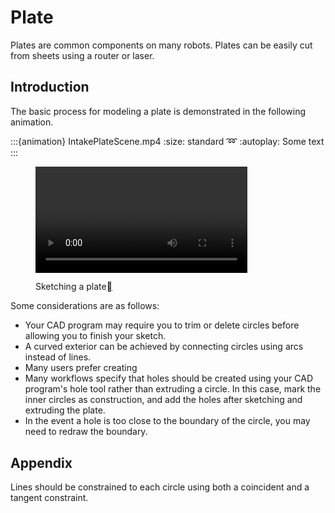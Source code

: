 # Plate
Plates are common components on many robots. Plates can be easily cut from sheets using a router or laser.

## Introduction
The basic process for modeling a plate is demonstrated in the following animation.
<!-- :::{figure} plate.mp4
:alt: Drawing a plate
:width: 80%
:align: center
Sketching a simple plate
::: -->

:::{animation} IntakePlateScene.mp4
    :size: standard
    :loop:
    :autoplay:
    Some text
:::

<figure class="align-center" id="id1">
<a class="reference internal image-reference" href="video/plate.mp4">
    <video width="80%" controls>
        <source src="video/plate.mp4" type="video/mp4">
        Drawing a plate
    </video>
</a>
<figcaption>
<p><span class="caption-text">Sketching a plate</span><a class="headerlink" href="#id1" title="Permalink to this image"></a></p>
</figcaption>
</figure>

Some considerations are as follows:
* Your CAD program may require you to trim or delete circles before allowing you to finish your sketch.
* A curved exterior can be achieved by connecting circles using arcs instead of lines.
* Many users prefer creating 
* Many workflows specify that holes should be created using your CAD program's hole tool rather than extruding a circle. In this case, mark the inner circles as construction, and add the holes after sketching and extruding the plate.
* In the event a hole is too close to the boundary of the circle, you may need to redraw the boundary.

<!-- :::{figure} boundary_redraw.gif
:alt: Redrawing the boundary
:width: 80%
:align: center
Redrawing the boundary of the plate
::: -->

## Appendix
Lines should be constrained to each circle using both a coincident and a tangent constraint.
<!-- :::{figure} boundary_constraints.gif
:alt: Constraining the boundary
:width: 80%
:align: center
Constraining a boundary line
::: -->

<!-- <figure class="align-center" id="id1">
<a class="reference internal image-reference" href="design/plate/boundary_constraints.gif"><img alt="Constraining the boundary" src="design/plate/boundary_constraints.gif" style="width: 80%;" /></a>
<figcaption>
<p><span class="caption-text">Constraining a boundary line</span><a class="headerlink" href="#id1" title="Permalink to this image"></a></p>
</figcaption>
</figure> -->